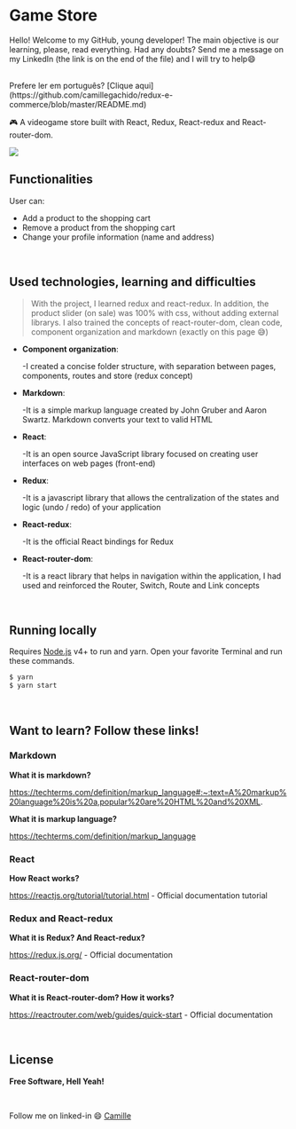 
# Game Store
Hello! Welcome to my GitHub, young developer! The main objective is our learning, please, read everything. Had any doubts? Send me a message on my LinkedIn (the link is on the end of the file) and I will try to help:smile:

<br />
Prefere ler em português? [Clique aqui](https://github.com/camillegachido/redux-e-commerce/blob/master/README.md)

<br />

:video_game: A videogame store built with React, Redux, React-redux and React-router-dom.

![](https://user-images.githubusercontent.com/68309624/100689173-b87ddd00-3362-11eb-9fa3-bd163acdcc1b.gif)

## Functionalities
User can:
- Add a product to the shopping cart
- Remove a product from the shopping cart
- Change your profile information (name and address)

<br />

## Used technologies, learning and difficulties
> With the project, I learned redux and react-redux. In addition, the product slider (on sale) was 100% with css, without adding external librarys. I also trained the concepts of react-router-dom, clean code, component organization and markdown (exactly on this page :sweat_smile:)
- **Component organization**: 

   -I created a concise folder structure, with separation between pages, components, routes and store (redux concept)
   
- **Markdown**: 

   -It is a simple markup language created by John Gruber and Aaron Swartz. Markdown converts your text to valid HTML
   
- **React**: 

   -It is an open source JavaScript library focused on creating user interfaces on web pages (front-end)
   
- **Redux**: 

   -It is a javascript library that allows the centralization of the states and logic (undo / redo) of your application
   
- **React-redux**: 

   -It is the official React bindings for Redux
   
- **React-router-dom**: 

   -It is a react library that helps in navigation within the application, I had used and reinforced the Router, Switch, Route and Link concepts

<br/>

## Running locally
Requires [Node.js](https://nodejs.org/) v4+ to run and yarn.
Open your favorite Terminal and run these commands.

```sh
$ yarn 
$ yarn start
```
  
<br/>

## Want to learn? Follow these links!
### Markdown

**What it is markdown?**

https://techterms.com/definition/markup_language#:~:text=A%20markup%20language%20is%20a,popular%20are%20HTML%20and%20XML.

**What it is markup language?** 

https://techterms.com/definition/markup_language

### React
**How React works?** 

https://reactjs.org/tutorial/tutorial.html - Official documentation tutorial

### Redux and React-redux

**What it is Redux? And React-redux?**

https://redux.js.org/ - Official documentation

### React-router-dom

**What it is React-router-dom? How it works?**

https://reactrouter.com/web/guides/quick-start - Official documentation

<br />

## License

**Free Software, Hell Yeah!**

<br/>

Follow me on linked-in :smile: [Camille](https://www.linkedin.com/in/camille-gachido-b4809b1a4/)

